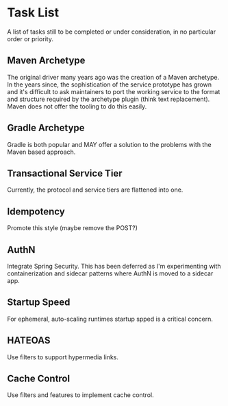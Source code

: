 # Task List

A list of tasks still to be completed or under consideration, in no particular order or priority.

## Maven Archetype
The original driver many years ago was the creation of a Maven archetype. In the years
since, the sophistication of the service prototype has grown and it's difficult
to ask maintainers to port the working service to the format and structure required
by the archetype plugin (think text replacement). Maven does not offer the tooling
to do this easily.

## Gradle Archetype
Gradle is both popular and MAY offer a solution to the problems with the Maven based
approach.

## Transactional Service Tier
Currently, the protocol and service tiers are flattened into one. 

## Idempotency
Promote this style (maybe remove the POST?)

## AuthN
Integrate Spring Security. This has been deferred as I'm experimenting with containerization
and sidecar patterns where AuthN is moved to a sidecar app.

## Startup Speed
For ephemeral, auto-scaling runtimes startup spped is a critical concern.

## HATEOAS
Use filters to support hypermedia links.

## Cache Control
Use filters and features to implement cache control.

